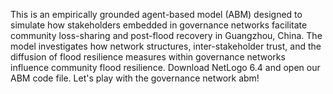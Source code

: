 This is an empirically grounded agent-based model (ABM) designed to simulate how stakeholders embedded in governance networks facilitate community loss-sharing and post-flood recovery in Guangzhou, China. The model investigates how network structures, inter-stakeholder trust, and the diffusion of flood resilience measures within governance networks influence community flood resilience. 
Download NetLogo 6.4 and open our ABM code file. Let's play with the governance network abm!
